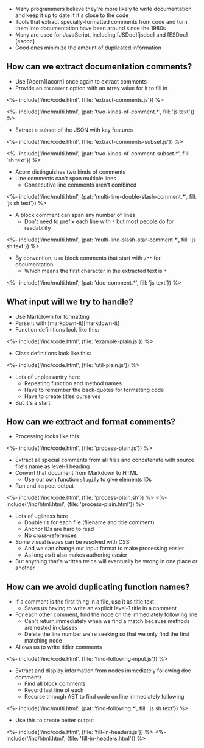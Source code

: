 ---
---

-   Many programmers believe they're more likely to write documentation and keep it up to date
    if it's close to the code
-   Tools that extract specially-formatted comments from code and turn them into documentation
    have been around since the 1980s
-   Many are used for JavaScript, including [JSDoc][jsdoc] and [ESDoc][esdoc]
-   Good ones minimize the amount of duplicated information

## How can we extract documentation comments?

-   Use [Acorn][acorn] once again to extract comments
-   Provide an `onComment` option with an array value for it to fill in

<%- include('/inc/code.html', {file: 'extract-comments.js'}) %>

<%- include('/inc/multi.html', {pat: 'two-kinds-of-comment.*', fill: 'js text'}) %>

-   Extract a subset of the JSON with key features

<%- include('/inc/code.html', {file: 'extract-comments-subset.js'}) %>

<%- include('/inc/multi.html', {pat: 'two-kinds-of-comment-subset.*', fill: 'sh text'}) %>

-   Acorn distinguishes two kinds of comments
-   <g key="line_comment">Line comments</g> can't span multiple lines
    -   Consecutive line comments aren't combined

<%- include('/inc/multi.html', {pat: 'multi-line-double-slash-comment.*', fill: 'js sh text'}) %>

-   A <g key="block_comment">block comment</g> can span any number of lines
    -   Don't need to prefix each line with `*` but most people do for readability

<%- include('/inc/multi.html', {pat: 'multi-line-slash-star-comment.*', fill: 'js sh text'}) %>

-   By convention, use block comments that start with `/**` for documentation
    -   Which means the first character in the extracted text is `*`

<%- include('/inc/multi.html', {pat: 'doc-comment.*', fill: 'js text'}) %>

## What input will we try to handle?

-   Use <g key="markdown">Markdown</a> for formatting
-   Parse it with [markdown-it][markdown-it]
-   Function definitions look like this:

<%- include('/inc/code.html', {file: 'example-plain.js'}) %>

-   Class definitions look like this:

<%- include('/inc/code.html', {file: 'util-plain.js'}) %>

-   Lots of unpleasantry here
    -   Repeating function and method names
    -   Have to remember the back-quotes for formatting code
    -   Have to create titles ourselves
-   But it's a start

## How can we extract and format comments?

-   Processing looks like this

<%- include('/inc/code.html', {file: 'process-plain.js'}) %>

-   Extract all special comments from all files and concatenate
    with source file's name as level-1 heading
-   Convert that document from Markdown to HTML
    -   Use our own function `slugify` to give elements IDs
-   Run and inspect output

<%- include('/inc/code.html', {file: 'process-plain.sh'}) %>
<%- include('/inc/html.html', {file: 'process-plain.html'}) %>

-   Lots of ugliness here
    -   Double `h1` for each file (filename and title comment)
    -   Anchor IDs are hard to read
    -   No cross-references
-   Some visual issues can be resolved with CSS
    -   And we can change our input format to make processing easier
    -   As long as it also makes authoring easier
-   But anything that's written twice will eventually be wrong in one place or another

## How can we avoid duplicating function names?

-   If a comment is the first thing in a file, use it as title text
    -   Saves us having to write an explicit level-1 title in a comment
-   For each other comment, find the node on the immediately following line
    -   Can't return immediately when we find a match because methods are nested in classes
    -   Delete the line number we're seeking so that we only find the first matching node
-   Allows us to write tidier comments

<%- include('/inc/code.html', {file: 'find-following-input.js'}) %>

-   Extract and display information from nodes immediately following doc comments
    -   Find all block comments
    -   Record last line of each
    -   Recurse through AST to find code on line immediately following

<%- include('/inc/multi.html', {pat: 'find-following.*', fill: 'js sh text'}) %>

-   Use this to create better output

<%- include('/inc/code.html', {file: 'fill-in-headers.js'}) %>
<%- include('/inc/html.html', {file: 'fill-in-headers.html'}) %>
